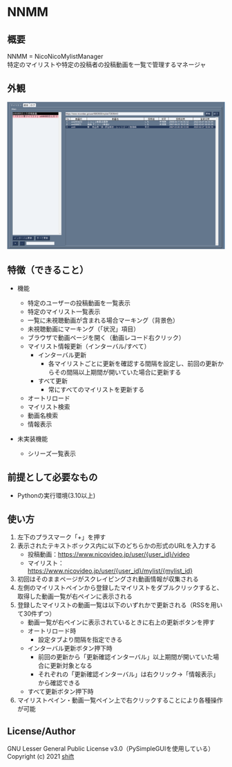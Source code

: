 # NNMM


## 概要
NNMM = NicoNicoMylistManager  
特定のマイリストや特定の投稿者の投稿動画を一覧で管理するマネージャ


## 外観
![外観](./image/外観.png)


## 特徴（できること）
- 機能
    - 特定のユーザーの投稿動画を一覧表示
    - 特定のマイリスト一覧表示
    - 一覧に未視聴動画が含まれる場合マーキング（背景色）
    - 未視聴動画にマーキング（「状況」項目）
    - ブラウザで動画ページを開く（動画レコード右クリック）
    - マイリスト情報更新（インターバル/すべて）
        - インターバル更新
            - 各マイリストごとに更新を確認する間隔を設定し、前回の更新からその間隔以上期間が開いていた場合に更新する
        - すべて更新
            - 常にすべてのマイリストを更新する
    - オートリロード
    - マイリスト検索
    - 動画名検索
    - 情報表示

- 未実装機能
    - シリーズ一覧表示

## 前提として必要なもの
- Pythonの実行環境(3.10以上)


## 使い方
1. 左下のプラスマーク「+」を押す
1. 表示されたテキストボックス内に以下のどちらかの形式のURLを入力する
    - 投稿動画：https://www.nicovideo.jp/user/{user_id}/video
    - マイリスト：https://www.nicovideo.jp/user/{user_id}/mylist/{mylist_id}
1. 初回はそのままページがスクレイピングされ動画情報が収集される
1. 左側のマイリストペインから登録したマイリストをダブルクリックすると、取得した動画一覧が右ペインに表示される
1. 登録したマイリストの動画一覧は以下のいずれかで更新される（RSSを用いて30件ずつ）
    - 動画一覧が右ペインに表示されているときに右上の更新ボタンを押す
    - オートリロード時
        - 設定タブより間隔を指定できる
    - インターバル更新ボタン押下時
        - 前回の更新から「更新確認インターバル」以上期間が開いていた場合に更新対象となる
        - それぞれの「更新確認インターバル」は右クリック→「情報表示」から確認できる
    - すべて更新ボタン押下時
1. マイリストペイン・動画一覧ペイン上で右クリックすることにより各種操作が可能


## License/Author
GNU Lesser General Public License v3.0（PySimpleGUIを使用している）  
Copyright (c) 2021 [shift](https://twitter.com/_shift4869)  


